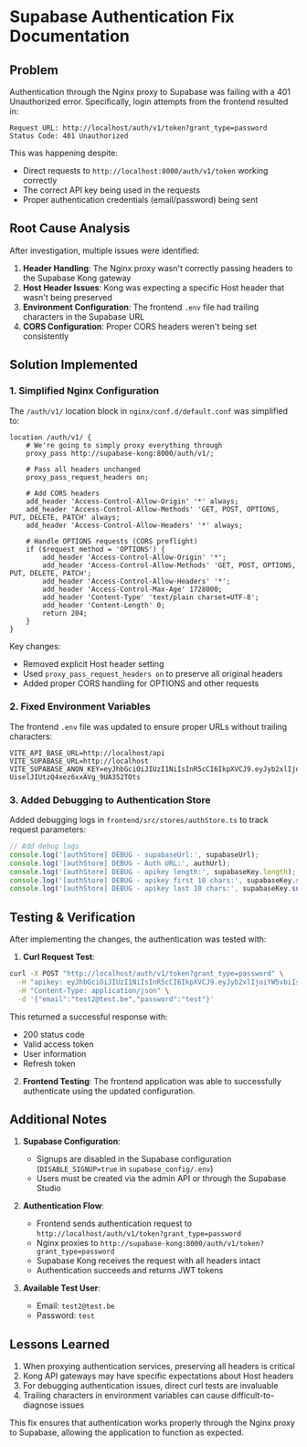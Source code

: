 # Supabase Authentication Fix Documentation

## Problem

Authentication through the Nginx proxy to Supabase was failing with a 401 Unauthorized error. Specifically, login attempts from the frontend resulted in:

```
Request URL: http://localhost/auth/v1/token?grant_type=password
Status Code: 401 Unauthorized
```

This was happening despite:
- Direct requests to `http://localhost:8000/auth/v1/token` working correctly
- The correct API key being used in the requests
- Proper authentication credentials (email/password) being sent

## Root Cause Analysis

After investigation, multiple issues were identified:

1. **Header Handling**: The Nginx proxy wasn't correctly passing headers to the Supabase Kong gateway
2. **Host Header Issues**: Kong was expecting a specific Host header that wasn't being preserved
3. **Environment Configuration**: The frontend `.env` file had trailing characters in the Supabase URL
4. **CORS Configuration**: Proper CORS headers weren't being set consistently

## Solution Implemented

### 1. Simplified Nginx Configuration

The `/auth/v1/` location block in `nginx/conf.d/default.conf` was simplified to:

```nginx
location /auth/v1/ {
    # We're going to simply proxy everything through
    proxy_pass http://supabase-kong:8000/auth/v1/;
    
    # Pass all headers unchanged
    proxy_pass_request_headers on;
    
    # Add CORS headers
    add_header 'Access-Control-Allow-Origin' '*' always;
    add_header 'Access-Control-Allow-Methods' 'GET, POST, OPTIONS, PUT, DELETE, PATCH' always;
    add_header 'Access-Control-Allow-Headers' '*' always;
    
    # Handle OPTIONS requests (CORS preflight)
    if ($request_method = 'OPTIONS') {
        add_header 'Access-Control-Allow-Origin' '*';
        add_header 'Access-Control-Allow-Methods' 'GET, POST, OPTIONS, PUT, DELETE, PATCH';
        add_header 'Access-Control-Allow-Headers' '*';
        add_header 'Access-Control-Max-Age' 1728000;
        add_header 'Content-Type' 'text/plain charset=UTF-8';
        add_header 'Content-Length' 0;
        return 204;
    }
}
```

Key changes:
- Removed explicit Host header setting
- Used `proxy_pass_request_headers on` to preserve all original headers
- Added proper CORS handling for OPTIONS and other requests

### 2. Fixed Environment Variables

The frontend `.env` file was updated to ensure proper URLs without trailing characters:

```
VITE_API_BASE_URL=http://localhost/api
VITE_SUPABASE_URL=http://localhost
VITE_SUPABASE_ANON_KEY=eyJhbGciOiJIUzI1NiIsInR5cCI6IkpXVCJ9.eyJyb2xlIjoiYW5vbiIsImlzcyI6InN1cGFiYXNlIiwiZXhwIjoyMDYyMjkyNjY5fQ.d6vrflZp0t-UiselJIUtzQ4xez6xxAVg_9UA352TOts
```

### 3. Added Debugging to Authentication Store

Added debugging logs in `frontend/src/stores/authStore.ts` to track request parameters:

```typescript
// Add debug logs
console.log('[authStore] DEBUG - supabaseUrl:', supabaseUrl);
console.log('[authStore] DEBUG - Auth URL:', authUrl);
console.log('[authStore] DEBUG - apikey length:', supabaseKey.length);
console.log('[authStore] DEBUG - apikey first 10 chars:', supabaseKey.substring(0, 10));
console.log('[authStore] DEBUG - apikey last 10 chars:', supabaseKey.substring(supabaseKey.length - 10));
```

## Testing & Verification

After implementing the changes, the authentication was tested with:

1. **Curl Request Test**: 
```bash
curl -X POST "http://localhost/auth/v1/token?grant_type=password" \
  -H "apikey: eyJhbGciOiJIUzI1NiIsInR5cCI6IkpXVCJ9.eyJyb2xlIjoiYW5vbiIsImlzcyI6InN1cGFiYXNlIiwiZXhwIjoyMDYyMjkyNjY5fQ.d6vrflZp0t-UiselJIUtzQ4xez6xxAVg_9UA352TOts" \
  -H "Content-Type: application/json" \
  -d '{"email":"test2@test.be","password":"test"}'
```

This returned a successful response with:
- 200 status code
- Valid access token
- User information
- Refresh token

2. **Frontend Testing**:
The frontend application was able to successfully authenticate using the updated configuration.

## Additional Notes

1. **Supabase Configuration**:
   - Signups are disabled in the Supabase configuration (`DISABLE_SIGNUP=true` in `supabase_config/.env`)
   - Users must be created via the admin API or through the Supabase Studio

2. **Authentication Flow**:
   - Frontend sends authentication request to `http://localhost/auth/v1/token?grant_type=password`
   - Nginx proxies to `http://supabase-kong:8000/auth/v1/token?grant_type=password`
   - Supabase Kong receives the request with all headers intact
   - Authentication succeeds and returns JWT tokens

3. **Available Test User**:
   - Email: `test2@test.be` 
   - Password: `test`

## Lessons Learned

1. When proxying authentication services, preserving all headers is critical
2. Kong API gateways may have specific expectations about Host headers
3. For debugging authentication issues, direct curl tests are invaluable
4. Trailing characters in environment variables can cause difficult-to-diagnose issues

This fix ensures that authentication works properly through the Nginx proxy to Supabase, allowing the application to function as expected. 
